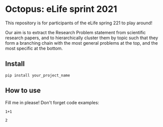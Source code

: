 # Octopus: eLife sprint 2021

This repository is for participants of the eLife spring 221 to play around!

Our aim is to extract the Research Problem statement from scientific research papers, and to hierarchically cluster them by topic such that they form a branching chain with the most general problems at the top, and the most specific at the bottom.

## Install

`pip install your_project_name`

## How to use

Fill me in please! Don't forget code examples:

```
1+1
```




    2


